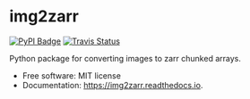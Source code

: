 # img2zarr

[![PyPI Badge](https://img.shields.io/pypi/v/img2zarr.svg)](https://pypi.python.org/pypi/img2zarr)
[![Travis Status](https://img.shields.io/travis/hubmapconsortium/img2zarr.svg)](https://travis-ci.com/hubmapconsortium/img2zarr)

Python package for converting images to zarr chunked arrays.


* Free software: MIT license
* Documentation: https://img2zarr.readthedocs.io.



